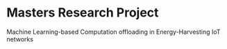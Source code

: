 # Masters Research Project
Machine Learning-based Computation offloading in Energy-Harvesting IoT networks